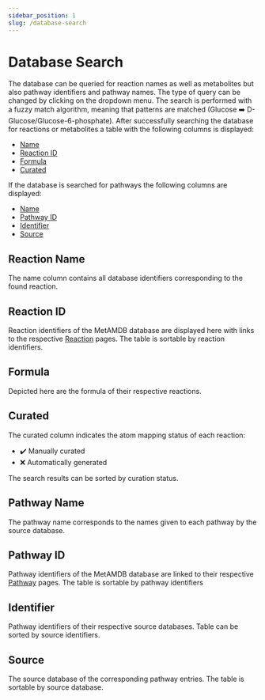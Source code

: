 ```yaml
---
sidebar_position: 1
slug: /database-search
---
```


# Database Search

The database can be queried for reaction names as well as metabolites but also pathway identifiers and pathway names. The type of query can be changed by clicking on the dropdown menu. The search is performed with a fuzzy match algorithm, meaning that patterns are matched (Glucose :arrow_right: D-Glucose/Glucose-6-phosphate). After successfully searching the database for reactions or metabolites a table with the following columns is displayed:
- [Name](/metamdb-docs/database-search#reaction-name)
- [Reaction ID](/metamdb-docs/database-search#reaction-id)
- [Formula](/metamdb-docs/database-search#formula)
- [Curated](/metamdb-docs/database-search#curated)
  
If the database is searched for pathways the following columns are displayed:
- [Name](/metamdb-docs/database-search#pathway-name)
- [Pathway ID](/metamdb-docs/database-search#reaction-id)
- [Identifier](/metamdb-docs/database-search#identifier)
- [Source](/metamdb-docs/database-search#source)

## Reaction Name
The name column contains all database identifiers corresponding to the found reaction. 

## Reaction ID
Reaction identifiers of the MetAMDB database are displayed here with links to the respective [Reaction](/metamdb-docs/reaction) pages. The table is sortable by reaction identifiers.

## Formula
Depicted here are the formula of their respective reactions.

## Curated
The curated column indicates the atom mapping status of each reaction:
- :heavy_check_mark: Manually curated
- :x: Automatically generated

The search results can be sorted by curation status.

## Pathway Name
The pathway name corresponds to the names given to each pathway by the source database.

## Pathway ID
Pathway identifiers of the MetAMDB database are linked to their respective [Pathway](/metamdb-docs/pathway) pages. The table is sortable by pathway identifiers

## Identifier
Pathway identifiers of their respective source databases. Table can be sorted by source identifiers.

## Source
The source database of the corresponding pathway entries. The table is sortable by source database.

